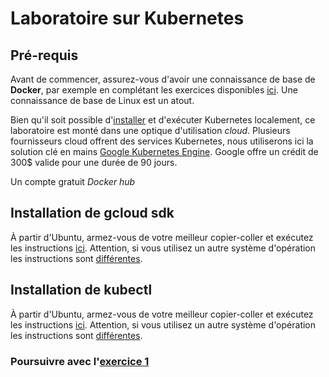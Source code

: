 # Laboratoire sur Kubernetes

## Pré-requis
Avant de commencer, assurez-vous d'avoir une connaissance de base de **Docker**, par exemple en complétant les exercices disponibles [ici][0]. Une connaissance de base de Linux est un atout.

Bien qu'il soit possible d'[installer][3] et d'exécuter Kubernetes localement, ce laboratoire est monté dans une optique d'utilisation _cloud_. Plusieurs fournisseurs cloud offrent des services Kubernetes, nous utiliserons ici la solution clé en mains [Google Kubernetes Engine][4]. Google offre un crédit de 300$ valide pour une durée de 90 jours.

Un compte gratuit *Docker hub*

## Installation de gcloud sdk
À partir d'Ubuntu, armez-vous de votre meilleur copier-coller et exécutez les instructions [ici][5].
Attention, si vous utilisez un autre système d'opération les instructions sont [différentes][6].

## Installation de kubectl
À partir d'Ubuntu, armez-vous de votre meilleur copier-coller et exécutez les instructions [ici][7].
Attention, si vous utilisez un autre système d'opération les instructions sont [différentes][8].




### Poursuivre avec l'[exercice 1][2]


[0]: ./laboDocker.html
[2]: ./laboKube0.html

[3]: https://kubernetes.io/fr/docs/setup/
[4]: https://cloud.google.com/kubernetes-engine/
[5]: https://cloud.google.com/sdk/docs/install#deb
[6]: https://cloud.google.com/sdk/docs/install#linux
[7]: https://kubernetes.io/fr/docs/tasks/tools/install-kubectl/#installation-%C3%A0-l-aide-des-gestionnaires-des-paquets-natifs
[8]: https://kubernetes.io/fr/docs/tasks/tools/install-kubectl/
